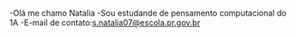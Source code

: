 -Olá me chamo Natalia
-Sou estudande de pensamento computacional do 1A
-E-mail de contato:s.natalia07@escola.pr.gov.br
